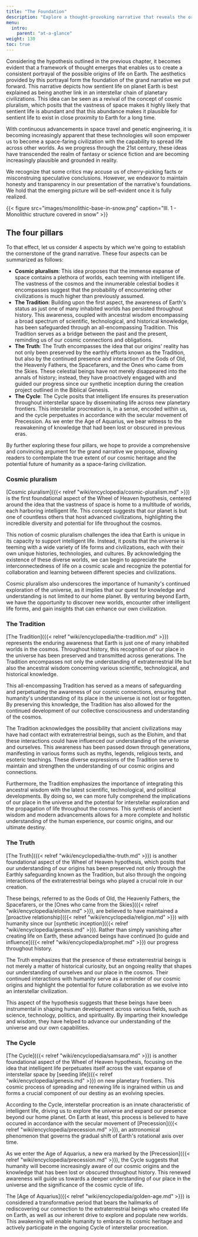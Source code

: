 ```yaml
---
title: "The Foundation"
description: "Explore a thought-provoking narrative that reveals the origins of life on Earth and our cosmic connections. Delve into the concepts of cosmic pluralism, ancestral wisdom, celestial beings, and interstellar procreation, as we contemplate the potential future of humanity as a space-faring civilization."
menu:
  intro:
    parent: "at-a-glance"
weight: 130
toc: true
---
```


Considering the hypothesis outlined in the previous chapter, it becomes evident that a framework of thought emerges that enables us to create a consistent portrayal of the possible origins of life on Earth. The aesthetics provided by this portrayal form the foundation of the grand narrative we put forward. This narrative depicts how sentient life on planet Earth is best explained as being another link in an interstellar chain of planetary civilizations. This idea can be seen as a revival of the concept of cosmic pluralism, which posits that the vastness of space makes it highly likely that sentient life is abundant and that this abundance makes it plausible for sentient life to exist in close proximity to Earth for a long time.

With continuous advancements in space travel and genetic engineering, it is becoming increasingly apparent that these technologies will soon empower us to become a space-faring civilization with the capability to spread life across other worlds. As we progress through the 21st century, these ideas have transcended the realm of fantasy or science fiction and are becoming increasingly plausible and grounded in reality.

We recognize that some critics may accuse us of cherry-picking facts or misconstruing speculative conclusions. However, we endeavor to maintain honesty and transparency in our presentation of the narrative's foundations. We hold that the emerging picture will be self-evident once it is fully realized.

{{< figure src="images/monolithic-base-in-snow.png" caption="Ill. 1 - Monolithic structure covered in snow" >}}

## The four pillars

To that effect, let us consider 4 aspects by which we're going to establish the cornerstone of the grand narrative. These four aspects can be summarized as follows:

- **Cosmic pluralism**: This idea proposes that the immense expanse of space contains a plethora of worlds, each teeming with intelligent life. The vastness of the cosmos and the innumerable celestial bodies it encompasses suggest that the probability of encountering other civilizations is much higher than previously assumed.
- **The Tradition**: Building upon the first aspect, the awareness of Earth's status as just one of many inhabited worlds has persisted throughout history. This awareness, coupled with ancestral wisdom encompassing a broad spectrum of scientific, technological, and historical knowledge, has been safeguarded through an all-encompassing Tradition. This Tradition serves as a bridge between the past and the present, reminding us of our cosmic connections and obligations.
- **The Truth**: The Truth encompasses the idea that our origins' reality has not only been preserved by the earthly efforts known as the Tradition, but also by the continued presence and interaction of the Gods of Old, the Heavenly Fathers, the Spacefarers, and the Ones who came from the Skies. These celestial beings have not merely disappeared into the annals of history; instead, they have proactively engaged with and guided our progress since our synthetic inception during the creation project outlined in the Biblical Genesis.
- **The Cycle**: The Cycle posits that intelligent life ensures its preservation throughout interstellar space by disseminating life across new planetary frontiers. This interstellar procreation is, in a sense, encoded within us, and the cycle perpetuates in accordance with the secular movement of Precession. As we enter the Age of Aquarius, we bear witness to the reawakening of knowledge that had been lost or obscured in previous eras.

By further exploring these four pillars, we hope to provide a comprehensive and convincing argument for the grand narrative we propose, allowing readers to contemplate the true extent of our cosmic heritage and the potential future of humanity as a space-faring civilization.

### Cosmic pluralism

[Cosmic pluralism]({{< relref "wiki/encyclopedia/cosmic-pluralism.md" >}}) is the first foundational aspect of the Wheel of Heaven hypothesis, centered around the idea that the vastness of space is home to a multitude of worlds, each harboring intelligent life. This concept suggests that our planet is but one of countless others that host advanced civilizations, highlighting the incredible diversity and potential for life throughout the cosmos.

This notion of cosmic pluralism challenges the idea that Earth is unique in its capacity to support intelligent life. Instead, it posits that the universe is teeming with a wide variety of life forms and civilizations, each with their own unique histories, technologies, and cultures. By acknowledging the existence of these diverse worlds, we can begin to appreciate the interconnectedness of life on a cosmic scale and recognize the potential for collaboration and learning between different species and civilizations.

Cosmic pluralism also underscores the importance of humanity's continued exploration of the universe, as it implies that our quest for knowledge and understanding is not limited to our home planet. By venturing beyond Earth, we have the opportunity to discover new worlds, encounter other intelligent life forms, and gain insights that can enhance our own civilization.

### The Tradition

[The Tradition]({{< relref "wiki/encyclopedia/the-tradition.md" >}}) represents the enduring awareness that Earth is just one of many inhabited worlds in the cosmos. Throughout history, this recognition of our place in the universe has been preserved and transmitted across generations. The Tradition encompasses not only the understanding of extraterrestrial life but also the ancestral wisdom concerning various scientific, technological, and historical knowledge.

This all-encompassing Tradition has served as a means of safeguarding and perpetuating the awareness of our cosmic connections, ensuring that humanity's understanding of its place in the universe is not lost or forgotten. By preserving this knowledge, the Tradition has also allowed for the continued development of our collective consciousness and understanding of the cosmos.

The Tradition acknowledges the possibility that ancient civilizations may have had contact with extraterrestrial beings, such as the Elohim, and that these interactions could have influenced our understanding of the universe and ourselves. This awareness has been passed down through generations, manifesting in various forms such as myths, legends, religious texts, and esoteric teachings. These diverse expressions of the Tradition serve to maintain and strengthen the understanding of our cosmic origins and connections.

Furthermore, the Tradition emphasizes the importance of integrating this ancestral wisdom with the latest scientific, technological, and political developments. By doing so, we can more fully comprehend the implications of our place in the universe and the potential for interstellar exploration and the propagation of life throughout the cosmos. This synthesis of ancient wisdom and modern advancements allows for a more complete and holistic understanding of the human experience, our cosmic origins, and our ultimate destiny.

### The Truth

[The Truth]({{< relref "wiki/encyclopedia/the-truth.md" >}}) is another foundational aspect of the Wheel of Heaven hypothesis, which posits that our understanding of our origins has been preserved not only through the Earthly safeguarding known as the Tradition, but also through the ongoing interactions of the extraterrestrial beings who played a crucial role in our creation.

These beings, referred to as the Gods of Old, the Heavenly Fathers, the Spacefarers, or the [Ones who came from the Skies]({{< relref "wiki/encyclopedia/elohim.md" >}}), are believed to have maintained a [proactive relationship]({{< relref "wiki/encyclopedia/religion.md" >}}) with humanity since our [synthetic inception]({{< relref "wiki/encyclopedia/genesis.md" >}}). Rather than simply vanishing after creating life on Earth, these advanced beings have continued [to guide and influence]({{< relref "wiki/encyclopedia/prophet.md" >}}) our progress throughout history.

The Truth emphasizes that the presence of these extraterrestrial beings is not merely a matter of historical curiosity, but an ongoing reality that shapes our understanding of ourselves and our place in the cosmos. Their continued interactions with humanity serve as a reminder of our cosmic origins and highlight the potential for future collaboration as we evolve into an interstellar civilization.

This aspect of the hypothesis suggests that these beings have been instrumental in shaping human development across various fields, such as science, technology, politics, and spirituality. By imparting their knowledge and wisdom, they have helped to advance our understanding of the universe and our own capabilities.

### The Cycle

[The Cycle]({{< relref "wiki/encyclopedia/samsara.md" >}}) is another foundational aspect of the Wheel of Heaven hypothesis, focusing on the idea that intelligent life perpetuates itself across the vast expanse of interstellar space by [seeding life]({{< relref "wiki/encyclopedia/genesis.md" >}}) on new planetary frontiers. This cosmic process of spreading and renewing life is ingrained within us and forms a crucial component of our destiny as an evolving species.

According to the Cycle, interstellar procreation is an innate characteristic of intelligent life, driving us to explore the universe and expand our presence beyond our home planet. On Earth at least, this process is believed to have occured in accordance with the secular movement of [Precession]({{< relref "wiki/encyclopedia/precession.md" >}}), an astronomical phenomenon that governs the gradual shift of Earth's rotational axis over time.

As we enter the Age of Aquarius, a new era marked by the [Precession]({{< relref "wiki/encyclopedia/precession.md"  >}}), the Cycle suggests that humanity will become increasingly aware of our cosmic origins and the knowledge that has been lost or obscured throughout history. This renewed awareness will guide us towards a deeper understanding of our place in the universe and the significance of the cosmic cycle of life.

The [Age of Aquarius]({{< relref "wiki/encyclopedia/golden-age.md" >}}) is considered a transformative period that bears the hallmarks of rediscovering our connection to the extraterrestrial beings who created life on Earth, as well as our inherent drive to explore and populate new worlds. This awakening will enable humanity to embrace its cosmic heritage and actively participate in the ongoing Cycle of interstellar procreation.
